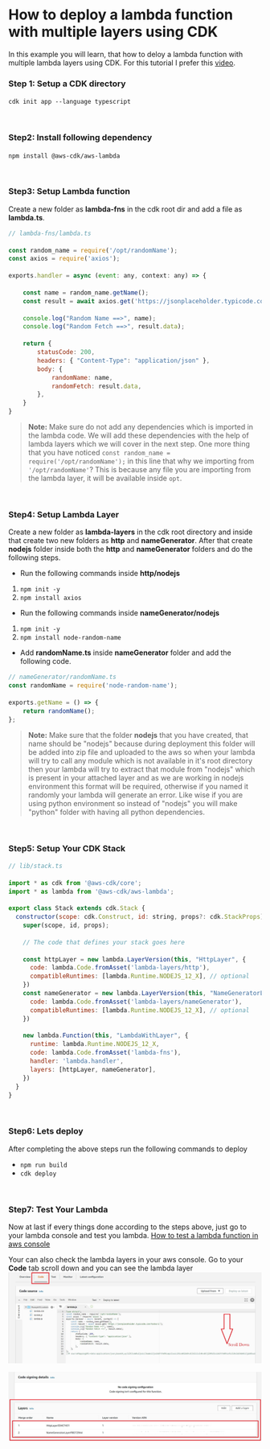 # How to deploy a lambda function with multiple layers using CDK

In this example you will learn, that how to deloy a lambda function with multiple lambda layers using CDK. For this tutorial I prefer this [video](https://www.youtube.com/watch?v=i12H4cUFudU "vidoe").

### Step 1: Setup a CDK directory
`cdk init app --language typescript`

<br>

### Step2: Install following dependency
`npm install @aws-cdk/aws-lambda`

<br>

### Step3: Setup Lambda function
Create a new folder as **lambda-fns** in the cdk root dir and add a file as **lambda.ts**.
```javascript
// lambda-fns/lambda.ts

const random_name = require('/opt/randomName');
const axios = require('axios');

exports.handler = async (event: any, context: any) => {

    const name = random_name.getName();
    const result = await axios.get('https://jsonplaceholder.typicode.com/todos/1');

    console.log("Random Name ==>", name);
    console.log("Random Fetch ==>", result.data);

    return {
        statusCode: 200,
        headers: { "Content-Type": "application/json" },
        body: {
            randomName: name,
            randomFetch: result.data,
        },
    }
}
```
> **Note:** Make sure do not add any dependencies which is imported in the lambda code. We will add these dependencies with the help of lambda layers which we will cover in the next step. One more thing that you have noticed `const random_name = require('/opt/randomName');` in this line that why we importing from `'/opt/randomName'`? This is because any file you are importing from the lambda layer, it will be available inside `opt`. 

<br>

### Step4: Setup Lambda Layer
Create a new folder as **lambda-layers** in the cdk root directory and inside that create two new folders as **http** and **nameGenerator**. After that create **nodejs** folder inside both the **http** and **nameGenerator** folders and do the following steps.
- Run the following commands inside **http/nodejs**
1. `npm init -y`
1. `npm install axios`

- Run the following commands inside **nameGenerator/nodejs**
1. `npm init -y`
1. `npm install node-random-name`


- Add **randomName.ts** inside **nameGenerator** folder and add the following code.

```javascript
// nameGenerator/randomName.ts
const randomName = require('node-random-name');

exports.getName = () => {
    return randomName();
};
```
> **Note:** Make sure that the folder **nodejs** that you have created, that name should be "nodejs" because during deployment this folder will be added into zip file and uploaded to the aws so when your lambda will try to call any module which is not available in it's root directory then your lambda will try to extract that module from "nodejs" which is present in your attached layer and as we are working in nodejs environment this format will be required, otherwise if you named it randomly your lambda will generate an error. Like wise if you are using python environment so instead of "nodejs" you will make "python" folder with having all python dependencies.

<br>

### Step5: Setup Your CDK Stack
```javascript
// lib/stack.ts

import * as cdk from '@aws-cdk/core';
import * as lambda from '@aws-cdk/aws-lambda';

export class Stack extends cdk.Stack {
  constructor(scope: cdk.Construct, id: string, props?: cdk.StackProps) {
    super(scope, id, props);

    // The code that defines your stack goes here

    const httpLayer = new lambda.LayerVersion(this, "HttpLayer", {
      code: lambda.Code.fromAsset('lambda-layers/http'),
      compatibleRuntimes: [lambda.Runtime.NODEJS_12_X], // optional 
    })
    const nameGenerator = new lambda.LayerVersion(this, "NameGeneratorLayer", {
      code: lambda.Code.fromAsset('lambda-layers/nameGenerator'),
      compatibleRuntimes: [lambda.Runtime.NODEJS_12_X], // optional 
    })

    new lambda.Function(this, "LambdaWithLayer", {
      runtime: lambda.Runtime.NODEJS_12_X,
      code: lambda.Code.fromAsset('lambda-fns'),
      handler: 'lambda.handler',
      layers: [httpLayer, nameGenerator],
    })
  }
}

```

<br>

### Step6: Lets deploy
After completing the above steps run the following commands to deploy
- `npm run build`
- `cdk deploy`

<br>

### Step7: Test Your Lambda
Now at last if every things done according to the steps above, just go to your lambda console and test you lambda.
[How to test a lambda function in aws console](https://www.youtube.com/watch?v=seaBeltaKhw&feature=youtu.be&t=310 "How to test a lambda function in aws console")

 
Your can also check the lambda layers in your aws console. Go to your **Code** tab scroll down and you can see the lambda layer
![img](images/img1.JPG)
       
![img](images/img2.JPG)
